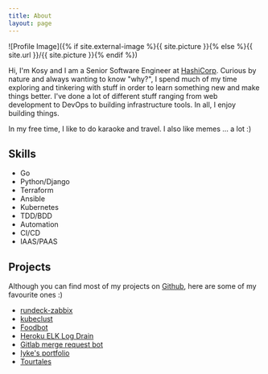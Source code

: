 ```yaml
---
title: About
layout: page
---
```

![Profile Image]({% if site.external-image %}{{ site.picture }}{% else %}{{ site.url }}/{{ site.picture }}{% endif %})

<p>Hi, I'm Kosy and I am a Senior Software Engineer at <a href="https://www.hashicorp.com/">HashiCorp</a>. Curious by nature and always wanting to know "why?", I spend much of my time exploring and tinkering with stuff in order to learn something new and make things better. I've done a lot of different stuff ranging from web development to DevOps to building infrastructure tools. In all, I enjoy building things.</p>

<p>In my free time, I like to do karaoke and travel. I also like memes ... a lot :)</p>

<h2>Skills</h2>

<ul class="skill-list">
	<li>Go</li>
	<li>Python/Django</li>
	<li>Terraform</li>
	<li>Ansible</li>
	<li>Kubernetes</li>
	<li>TDD/BDD</li>
	<li>Automation</li>
	<li>CI/CD</li>
	<li>IAAS/PAAS</li>
</ul>

<h2>Projects</h2>
<p>Although you can find most of my projects on <a href="https://github.com/kosyfrances">Github</a>, here are some of my favourite ones :)</p>

<ul>
	<li><a href="https://github.com/kosyfrances/rundeck-zabbix">rundeck-zabbix</a></li>
	<li><a href="https://github.com/kosyfrances/kubeclust">kubeclust</a></li>
	<li><a href="https://github.com/kosyfrances/food-bot-review/">Foodbot</a></li>
	<li><a href="https://github.com/kosyfrances/heroku_log_drain_elk_stack/">Heroku ELK Log Drain</a></li>
	<li><a href="https://github.com/kosyfrances/gitlab_mr_bot">Gitlab merge request bot</a></li>
	<li><a href="http://iykeanyanwu.com/">Iyke's portfolio</a></li>
	<li><a href="http://kosyfrances.github.io/tourtales-prototype/">Tourtales</a></li>
</ul>
